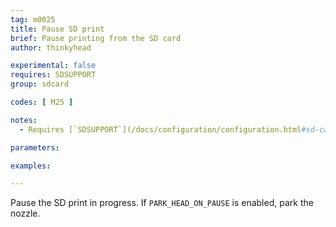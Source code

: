 ```yaml
---
tag: m0025
title: Pause SD print
brief: Pause printing from the SD card
author: thinkyhead

experimental: false
requires: SDSUPPORT
group: sdcard

codes: [ M25 ]

notes:
  - Requires [`SDSUPPORT`](/docs/configuration/configuration.html#sd-card)

parameters:

examples:

---
```


Pause the SD print in progress. If `PARK_HEAD_ON_PAUSE` is enabled, park the nozzle.
